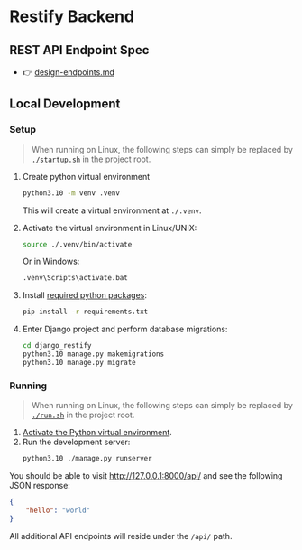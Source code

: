 # Restify Backend

## REST API Endpoint Spec

-   👉 [design-endpoints.md](design-endpoints.md)

## Local Development

### Setup

> When running on Linux, the following steps can simply be replaced by [`./startup.sh`](startup.sh) in the project root.

1.  Create python virtual environment

    ```bash
    python3.10 -m venv .venv
    ```

    This will create a virtual environment at `./.venv`.

2.  Activate the virtual environment in Linux/UNIX:

    ```bash
    source ./.venv/bin/activate
    ```

    Or in Windows:

    ```bat
    .venv\Scripts\activate.bat
    ```

3.  Install [required python packages](requirements.txt):

    ```bash
    pip install -r requirements.txt
    ```

4.  Enter Django project and perform database migrations:
    ```bash
    cd django_restify
    python3.10 manage.py makemigrations
    python3.10 manage.py migrate
    ```

### Running

> When running on Linux, the following steps can simply be replaced by [`./run.sh`](run.sh) in the project root.

1. [Activate the Python virtual environment](#setup).
2. Run the development server:
    ```bash
    python3.10 ./manage.py runserver
    ```

You should be able to visit http://127.0.0.1:8000/api/ and see the following JSON response:

```json
{
    "hello": "world"
}
```

All additional API endpoints will reside under the `/api/` path.
